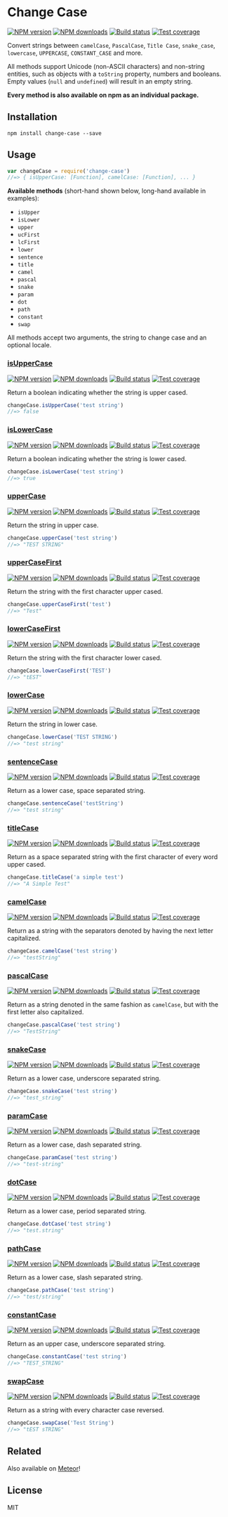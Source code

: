 # Change Case

[![NPM version][npm-image]][npm-url]
[![NPM downloads][downloads-image]][downloads-url]
[![Build status][travis-image]][travis-url]
[![Test coverage][coveralls-image]][coveralls-url]

Convert strings between `camelCase`, `PascalCase`, `Title Case`, `snake_case`, `lowercase`, `UPPERCASE`, `CONSTANT_CASE` and more.

All methods support Unicode (non-ASCII characters) and non-string entities, such as objects with a `toString` property, numbers and booleans. Empty values (`null` and `undefined`) will result in an empty string.

**Every method is also available on npm as an individual package.**

## Installation

```
npm install change-case --save
```

## Usage

```js
var changeCase = require('change-case')
//=> { isUpperCase: [Function], camelCase: [Function], ... }
```

**Available methods** (short-hand shown below, long-hand available in examples):

* `isUpper`
* `isLower`
* `upper`
* `ucFirst`
* `lcFirst`
* `lower`
* `sentence`
* `title`
* `camel`
* `pascal`
* `snake`
* `param`
* `dot`
* `path`
* `constant`
* `swap`

All methods accept two arguments, the string to change case and an optional locale.

### [isUpperCase](https://github.com/blakeembrey/is-upper-case)

[![NPM version](https://img.shields.io/npm/v/is-upper-case.svg?style=flat)](https://npmjs.org/package/is-upper-case)
[![NPM downloads](https://img.shields.io/npm/dm/is-upper-case.svg?style=flat)](https://npmjs.org/package/is-upper-case)
[![Build status](https://img.shields.io/travis/blakeembrey/is-upper-case.svg?style=flat)](https://travis-ci.org/blakeembrey/is-upper-case)
[![Test coverage](https://img.shields.io/coveralls/blakeembrey/is-upper-case.svg?style=flat)](https://coveralls.io/r/blakeembrey/is-upper-case?branch=master)

Return a boolean indicating whether the string is upper cased.

```js
changeCase.isUpperCase('test string')
//=> false
```

### [isLowerCase](https://github.com/blakeembrey/is-lower-case)

[![NPM version](https://img.shields.io/npm/v/is-lower-case.svg?style=flat)](https://npmjs.org/package/is-lower-case)
[![NPM downloads](https://img.shields.io/npm/dm/is-lower-case.svg?style=flat)](https://npmjs.org/package/is-lower-case)
[![Build status](https://img.shields.io/travis/blakeembrey/is-lower-case.svg?style=flat)](https://travis-ci.org/blakeembrey/is-lower-case)
[![Test coverage](https://img.shields.io/coveralls/blakeembrey/is-lower-case.svg?style=flat)](https://coveralls.io/r/blakeembrey/is-lower-case?branch=master)

Return a boolean indicating whether the string is lower cased.

```js
changeCase.isLowerCase('test string')
//=> true
```

### [upperCase](https://github.com/blakeembrey/upper-case)

[![NPM version](https://img.shields.io/npm/v/upper-case.svg?style=flat)](https://npmjs.org/package/upper-case)
[![NPM downloads](https://img.shields.io/npm/dm/upper-case.svg?style=flat)](https://npmjs.org/package/upper-case)
[![Build status](https://img.shields.io/travis/blakeembrey/upper-case.svg?style=flat)](https://travci.org/blakeembrey/upper-case)
[![Test coverage](https://img.shields.io/coveralls/blakeembrey/upper-case.svg?style=flat)](https://coveralls.io/r/blakeembrey/is-upper-case?branch=master)

Return the string in upper case.

```js
changeCase.upperCase('test string')
//=> "TEST STRING"
```

### [upperCaseFirst](https://github.com/blakeembrey/upper-case-first)

[![NPM version](https://img.shields.io/npm/v/upper-case-first.svg?style=flat)](https://npmjs.org/package/upper-case-first)
[![NPM downloads](https://img.shields.io/npm/dm/upper-case-first.svg?style=flat)](https://npmjs.org/package/upper-case-first)
[![Build status](https://img.shields.io/travis/blakeembrey/upper-case-first.svg?style=flat)](https://travis-ci.org/blakeembrey/upper-case-first)
[![Test coverage](https://img.shields.io/coveralls/blakeembrey/upper-case-first.svg?style=flat)](https://coveralls.io/r/blakeembrey/is-upper-case?branch=master)

Return the string with the first character upper cased.

```js
changeCase.upperCaseFirst('test')
//=> "Test"
```

### [lowerCaseFirst](https://github.com/blakeembrey/lower-case-first)

[![NPM version](https://img.shields.io/npm/v/lower-case-first.svg?style=flat)](https://npmjs.org/package/lower-case-first)
[![NPM downloads](https://img.shields.io/npm/dm/lower-case-first.svg?style=flat)](https://npmjs.org/package/lower-case-first)
[![Build status](https://img.shields.io/travis/blakeembrey/lower-case-first.svg?style=flat)](https://travis-ci.org/blakeembrey/lower-case-first)
[![Test coverage](https://img.shields.io/coveralls/blakeembrey/lower-case-first.svg?style=flat)](https://coveralls.io/r/blakeembrey/lower-case-first?branch=master)

Return the string with the first character lower cased.

```js
changeCase.lowerCaseFirst('TEST')
//=> "tEST"
```

### [lowerCase](https://github.com/blakeembrey/lower-case)

[![NPM version](https://img.shields.io/npm/v/lower-case.svg?style=flat)](https://npmjs.org/package/lower-case)
[![NPM downloads](https://img.shields.io/npm/dm/lower-case.svg?style=flat)](https://npmjs.org/package/lower-case)
[![Build status](https://img.shields.io/travis/blakeembrey/lower-case.svg?style=flat)](https://travis-ci.org/blakeembrey/lower-case)
[![Test coverage](https://img.shields.io/coveralls/blakeembrey/lower-case.svg?style=flat)](https://coveralls.io/r/blakeembrey/lower-case?branch=master)

Return the string in lower case.

```js
changeCase.lowerCase('TEST STRING')
//=> "test string"
```

### [sentenceCase](https://github.com/blakeembrey/sentence-case)

[![NPM version](https://img.shields.io/npm/v/sentence-case.svg?style=flat)](https://npmjs.org/package/sentence-case)
[![NPM downloads](https://img.shields.io/npm/dm/sentence-case.svg?style=flat)](https://npmjs.org/package/sentence-case)
[![Build status](https://img.shields.io/travis/blakeembrey/sentence-case.svg?style=flat)](https://travis-ci.org/blakeembrey/sentence-case)
[![Test coverage](https://img.shields.io/coveralls/blakeembrey/sentence-case.svg?style=flat)](https://coveralls.io/r/blakeembrey/sentence-case?branch=master)

Return as a lower case, space separated string.

```js
changeCase.sentenceCase('testString')
//=> "test string"
```

### [titleCase](https://github.com/blakeembrey/title-case)

[![NPM version](https://img.shields.io/npm/v/title-case.svg?style=flat)](https://npmjs.org/package/title-case)
[![NPM downloads](https://img.shields.io/npm/dm/title-case.svg?style=flat)](https://npmjs.org/package/title-case)
[![Build status](https://img.shields.io/travis/blakeembrey/title-case.svg?style=flat)](https://travis-ci.org/blakeembrey/title-case)
[![Test coverage](https://img.shields.io/coveralls/blakeembrey/title-case.svg?style=flat)](https://coveralls.io/r/blakeembrey/title-case?branch=master)

Return as a space separated string with the first character of every word upper cased.

```js
changeCase.titleCase('a simple test')
//=> "A Simple Test"
```

### [camelCase](https://github.com/blakeembrey/camel-case)

[![NPM version](https://img.shields.io/npm/v/camel-case.svg?style=flat)](https://npmjs.org/package/camel-case)
[![NPM downloads](https://img.shields.io/npm/dm/camel-case.svg?style=flat)](https://npmjs.org/package/camel-case)
[![Build status](https://img.shields.io/travis/blakeembrey/camel-case.svg?style=flat)](https://travis-ci.org/blakeembrey/camel-case)
[![Test coverage](https://img.shields.io/coveralls/blakeembrey/camel-case.svg?style=flat)](https://coveralls.io/r/blakeembrey/camel-case?branch=master)

Return as a string with the separators denoted by having the next letter capitalized.

```js
changeCase.camelCase('test string')
//=> "testString"
```

### [pascalCase](https://github.com/blakeembrey/pascal-case)

[![NPM version](https://img.shields.io/npm/v/pascal-case.svg?style=flat)](https://npmjs.org/package/pascal-case)
[![NPM downloads](https://img.shields.io/npm/dm/pascal-case.svg?style=flat)](https://npmjs.org/package/pascal-case)
[![Build status](https://img.shields.io/travis/blakeembrey/pascal-case.svg?style=flat)](https://travis-ci.org/blakeembrey/pascal-case)
[![Test coverage](https://img.shields.io/coveralls/blakeembrey/pascal-case.svg?style=flat)](https://coveralls.io/r/blakeembrey/pascal-case?branch=master)

Return as a string denoted in the same fashion as `camelCase`, but with the first letter also capitalized.

```js
changeCase.pascalCase('test string')
//=> "TestString"
```

### [snakeCase](https://github.com/blakeembrey/snake-case)

[![NPM version](https://img.shields.io/npm/v/snake-case.svg?style=flat)](https://npmjs.org/package/snake-case)
[![NPM downloads](https://img.shields.io/npm/dm/snake-case.svg?style=flat)](https://npmjs.org/package/snake-case)
[![Build status](https://img.shields.io/travis/blakeembrey/snake-case.svg?style=flat)](https://travis-ci.org/blakeembrey/snake-case)
[![Test coverage](https://img.shields.io/coveralls/blakeembrey/snake-case.svg?style=flat)](https://coveralls.io/r/blakeembrey/snake-case?branch=master)

Return as a lower case, underscore separated string.

```js
changeCase.snakeCase('test string')
//=> "test_string"
```

### [paramCase](https://github.com/blakeembrey/param-case)

[![NPM version](https://img.shields.io/npm/v/param-case.svg?style=flat)](https://npmjs.org/package/param-case)
[![NPM downloads](https://img.shields.io/npm/dm/param-case.svg?style=flat)](https://npmjs.org/package/param-case)
[![Build status](https://img.shields.io/travis/blakeembrey/param-case.svg?style=flat)](https://travis-ci.org/blakeembrey/param-case)
[![Test coverage](https://img.shields.io/coveralls/blakeembrey/param-case.svg?style=flat)](https://coveralls.io/r/blakeembrey/param-case?branch=master)

Return as a lower case, dash separated string.

```js
changeCase.paramCase('test string')
//=> "test-string"
```

### [dotCase](https://github.com/blakeembrey/dot-case)

[![NPM version](https://img.shields.io/npm/v/dot-case.svg?style=flat)](https://npmjs.org/package/dot-case)
[![NPM downloads](https://img.shields.io/npm/dm/dot-case.svg?style=flat)](https://npmjs.org/package/dot-case)
[![Build status](https://img.shields.io/travis/blakeembrey/dot-case.svg?style=flat)](https://travis-ci.org/blakeembrey/dot-case)
[![Test coverage](https://img.shields.io/coveralls/blakeembrey/dot-case.svg?style=flat)](https://coveralls.io/r/blakeembrey/dot-case?branch=master)

Return as a lower case, period separated string.

```js
changeCase.dotCase('test string')
//=> "test.string"
```

### [pathCase](https://github.com/blakeembrey/path-case)

[![NPM version](https://img.shields.io/npm/v/path-case.svg?style=flat)](https://npmjs.org/package/path-case)
[![NPM downloads](https://img.shields.io/npm/dm/path-case.svg?style=flat)](https://npmjs.org/package/path-case)
[![Build status](https://img.shields.io/travis/blakeembrey/path-case.svg?style=flat)](https://travis-ci.org/blakeembrey/path-case)
[![Test coverage](https://img.shields.io/coveralls/blakeembrey/path-case.svg?style=flat)](https://coveralls.io/r/blakeembrey/path-case?branch=master)

Return as a lower case, slash separated string.

```js
changeCase.pathCase('test string')
//=> "test/string"
```

### [constantCase](https://github.com/blakeembrey/constant-case)

[![NPM version](https://img.shields.io/npm/v/constant-case.svg?style=flat)](https://npmjs.org/package/constant-case)
[![NPM downloads](https://img.shields.io/npm/dm/constant-case.svg?style=flat)](https://npmjs.org/package/constant-case)
[![Build status](https://img.shields.io/travis/blakeembrey/constant-case.svg?style=flat)](https://travis-ci.org/blakeembrey/constant-case)
[![Test coverage](https://img.shields.io/coveralls/blakeembrey/constant-case.svg?style=flat)](https://coveralls.io/r/blakeembrey/constant-case?branch=master)

Return as an upper case, underscore separated string.

```js
changeCase.constantCase('test string')
//=> "TEST_STRING"
```

### [swapCase](https://github.com/blakeembrey/swap-case)

[![NPM version](https://img.shields.io/npm/v/swap-case.svg?style=flat)](https://npmjs.org/package/swap-case)
[![NPM downloads](https://img.shields.io/npm/dm/swap-case.svg?style=flat)](https://npmjs.org/package/swap-case)
[![Build status](https://img.shields.io/travis/blakeembrey/swap-case.svg?style=flat)](https://travis-ci.org/blakeembrey/swap-case)
[![Test coverage](https://img.shields.io/coveralls/blakeembrey/swap-case.svg?style=flat)](https://coveralls.io/r/blakeembrey/swap-case?branch=master)

Return as a string with every character case reversed.

```js
changeCase.swapCase('Test String')
//=> "tEST sTRING"
```

## Related

Also available on [Meteor](https://github.com/Konecty/change-case)!

## License

MIT

[npm-image]: https://img.shields.io/npm/v/change-case.svg?style=flat
[npm-url]: https://npmjs.org/package/change-case
[downloads-image]: https://img.shields.io/npm/dm/change-case.svg?style=flat
[downloads-url]: https://npmjs.org/package/change-case
[travis-image]: https://img.shields.io/travis/blakeembrey/change-case.svg?style=flat
[travis-url]: https://travis-ci.org/blakeembrey/change-case
[coveralls-image]: https://img.shields.io/coveralls/blakeembrey/change-case.svg?style=flat
[coveralls-url]: https://coveralls.io/r/blakeembrey/change-case?branch=master
